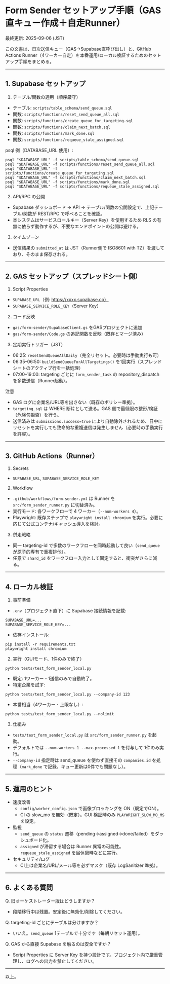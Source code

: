 # Form Sender セットアップ手順（GAS直キュー作成＋自走Runner）

最終更新: 2025-09-06 (JST)

この文書は、日次送信キュー（GAS→Supabase直呼び出し）と、GitHub Actions Runner（4ワーカー自走）を本番運用/ローカル検証するためのセットアップ手順をまとめる。

---

## 1. Supabase セットアップ

1) テーブル/関数の適用（順序厳守）
- テーブル: `scripts/table_schema/send_queue.sql`
- 関数: `scripts/functions/reset_send_queue_all.sql`
- 関数: `scripts/functions/create_queue_for_targeting.sql`
- 関数: `scripts/functions/claim_next_batch.sql`
- 関数: `scripts/functions/mark_done.sql`
- 関数: `scripts/functions/requeue_stale_assigned.sql`

psql 例（DATABASE_URL 使用）:
```
psql "$DATABASE_URL" -f scripts/table_schema/send_queue.sql
psql "$DATABASE_URL" -f scripts/functions/reset_send_queue_all.sql
psql "$DATABASE_URL" -f scripts/functions/create_queue_for_targeting.sql
psql "$DATABASE_URL" -f scripts/functions/claim_next_batch.sql
psql "$DATABASE_URL" -f scripts/functions/mark_done.sql
psql "$DATABASE_URL" -f scripts/functions/requeue_stale_assigned.sql
```

2) API/RPC の公開
- Supabase ダッシュボード → API → テーブル/関数の公開設定で、上記テーブル/関数が REST/RPC で呼べることを確認。
- 本システムはサービスロールキー（Server Key）を使用するため RLS の有無に依らず動作するが、不要なエンドポイントの公開は避ける。

3) タイムゾーン
- 送信結果の `submitted_at` は JST（Runner側で ISO8601 with TZ）を渡しており、そのまま保存される。

---

## 2. GAS セットアップ（スプレッドシート側）

1) Script Properties
- `SUPABASE_URL`（例: https://xxxx.supabase.co）
- `SUPABASE_SERVICE_ROLE_KEY`（Server Key）

2) コード反映
- `gas/form-sender/SupabaseClient.gs` をGASプロジェクトに追加
- `gas/form-sender/Code.gs` の追記関数を反映（既存とマージ済み）

3) 定期実行トリガー（JST）
- 06:25: `resetSendQueueAllDaily`（完全リセット。必要時は手動実行も可）
- 06:35–06:50: `buildSendQueueForAllTargetings()` を1回実行（スプレッドシートのアクティブ行を一括処理）
- 07:00–19:00: targeting ごとに `form_sender_task` の repository_dispatch を多数送信（Runner起動）。

注意
- GAS ログに企業名/URL等を出さない（既存のポリシー準拠）。
- `targeting_sql` は WHERE 断片として送る。GAS 側で最低限の整形/検証（危険句拒否）を行う。
 - 送信済みは `submissions.success=true` により自動除外されるため、日中にリセットを実行しても致命的な重複送信は発生しません（必要時の手動実行を許容）。

---

## 3. GitHub Actions（Runner）

1) Secrets
- `SUPABASE_URL`, `SUPABASE_SERVICE_ROLE_KEY`

2) Workflow
- `.github/workflows/form-sender.yml` は Runner を `src/form_sender_runner.py` に切替済み。
- 実行モード: 各ワークフローで 4 ワーカー（`--num-workers 4`）。
- Playwright: 既存ステップで `playwright install chromium` を実行。必要に応じて公式コンテナ/キャッシュ導入を検討。

3) 併走戦略
- 同一 targeting-id で多数のワークフローを同時起動して良い（`send_queue` が原子的専有で重複排他）。
- 任意で `shard_id` をワークフロー入力として固定すると、衝突がさらに減る。

---

## 4. ローカル検証

1) 事前準備
- `.env`（プロジェクト直下）に Supabase 接続情報を記載:
```
SUPABASE_URL=...
SUPABASE_SERVICE_ROLE_KEY=...
```
- 依存インストール:
```
pip install -r requirements.txt
playwright install chromium
```

2) 実行（GUIモード、1件のみで終了）
```
python tests/test_form_sender_local.py
```
- 既定: 1ワーカー・1送信のみで自動終了。
- 特定企業を試す:
```
python tests/test_form_sender_local.py --company-id 123
```
- 本番相当（4ワーカー・上限なし）:
```
python tests/test_form_sender_local.py --nolimit
```

3) 仕組み
- `tests/test_form_sender_local.py` は `src/form_sender_runner.py` を起動。
- デフォルトでは `--num-workers 1 --max-processed 1` を付与して 1件のみ実行。
- `--company-id` 指定時は send_queue を使わず直接その `companies.id` を処理（`mark_done` で記録。キュー更新は0件でも問題なし）。

---

## 5. 運用のヒント

- 速度改善
  - `config/worker_config.json` で画像ブロッキングを ON（既定でON）。
  - CI の slow_mo を無効（既定）。GUI 検証時のみ `PLAYWRIGHT_SLOW_MO_MS` を設定。
- 監視
  - `send_queue` の `status` 遷移（pending→assigned→done/failed）をダッシュボード化。
  - `assigned` が滞留する場合は Runner 異常の可能性。`requeue_stale_assigned` を昼休憩時などに実行。
- セキュリティ/ログ
  - CI上は企業名/URL/メール等を必ずマスク（既存 LogSanitizer 準拠）。

---

## 6. よくある質問

Q. 旧オーケストレーター版はどうしますか？
- 段階移行中は残置。安定後に無効化/削除してください。

Q. targeting-id ごとにテーブルは分けますか？
- いいえ。`send_queue` 1テーブルで十分です（毎朝リセット運用）。

Q. GAS から直接 Supabase を触るのは安全ですか？
- Script Properties に Server Key を持つ設計です。プロジェクト内で厳重管理し、ログへの出力を禁止してください。

---

以上。
